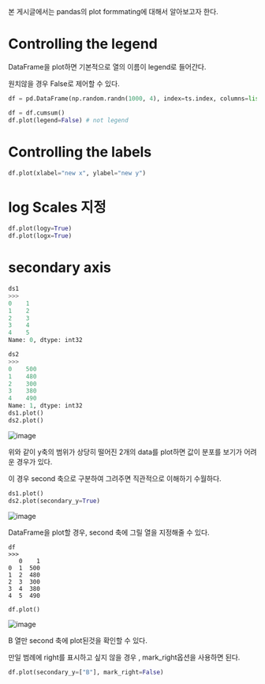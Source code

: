 본 게시글에서는 pandas의 plot formmating에 대해서 알아보고자 한다.

# Controlling the legend

DataFrame을 plot하면 기본적으로 열의 이름이 legend로 들어간다.

원치않을 경우 False로 제어할 수 있다.

```python
df = pd.DataFrame(np.random.randn(1000, 4), index=ts.index, columns=list("ABCD"))

df = df.cumsum()
df.plot(legend=False) # not legend
```
# Controlling the labels
```python
df.plot(xlabel="new x", ylabel="new y")
```

# log Scales 지정
```python 
df.plot(logy=True)
df.plot(logx=True)
```

# secondary axis

```python
ds1
>>>
0    1
1    2
2    3
3    4
4    5
Name: 0, dtype: int32

ds2
>>>
0    500
1    480
2    300
3    380
4    490
Name: 1, dtype: int32
ds1.plot()
ds2.plot()
```
![image](https://user-images.githubusercontent.com/73323188/121621338-f17fd280-caa6-11eb-9bf4-4638a53fc486.png)

위와 같이 y축의 범위가 상당히 떨어진 2개의 data를 plot하면 값이 분포를 보기가 어려운 경우가 있다.

이 경우 second 축으로 구분하여 그려주면 직관적으로 이해하기 수월하다.

```python
ds1.plot()
ds2.plot(secondary_y=True)
```
![image](https://user-images.githubusercontent.com/73323188/121621593-66eba300-caa7-11eb-8b4d-536611d05427.png)

DataFrame을 plot할 경우, second 축에 그릴 열을 지정해줄 수 있다.
```
df
>>>
   0    1
0  1  500
1  2  480
2  3  300
3  4  380
4  5  490

df.plot()
```
![image](https://user-images.githubusercontent.com/73323188/121621798-d792bf80-caa7-11eb-9b74-f878afab9ec2.png)

B 열만 second 축에 plot된것을 확인할 수 있다.

만일 범례에 right를 표시하고 싶지 않을 경우 , mark_right옵션을 사용하면 된다.
```python
df.plot(secondary_y=["B"], mark_right=False) 
```

